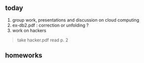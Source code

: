 ## today

1. group work, presentations and discussion on cloud computing
2. ex-db2.pdf : correction or unfolding ?
3. work on hackers 

> take hacker.pdf
> read p. 2
> 

## homeworks


